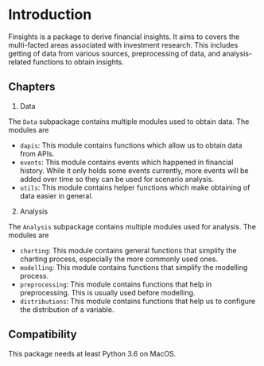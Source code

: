 # Introduction

Finsights is a package to derive financial insights. It aims to covers the multi-facted areas associated with investment research. This includes getting of data from various sources, preprocessing of data, and analysis-related functions to obtain insights.

## Chapters

1. Data

The `Data` subpackage contains multiple modules used to obtain data. The modules are

- `dapis`: This module contains functions which allow us to obtain data from APIs.
- `events`: This module contains events which happened in financial history. While it only holds some events currently, more events will be added over time so they can be used for scenario analysis.
- `utils`: This module contains helper functions which make obtaining of data easier in general.

2. Analysis

The `Analysis` subpackage contains multiple modules used for analysis. The modules are

- `charting`: This module contains general functions that simplify the charting process, especially the more commonly used ones.
- `modelling`: This module contains functions that simplify the modelling process.
- `preprocessing`: This module contains functions that help in preprocessing. This is usually used before modelling.
- `distributions`: This module contains functions that help us to configure the distribution of a variable.

## Compatibility

This package needs at least Python 3.6 on MacOS.
